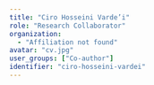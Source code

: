 ```yaml
---
title: "Ciro Hosseini Varde’i"
role: "Research Collaborator"
organization:
  - "Affiliation not found"
avatar: "cv.jpg"
user_groups: ["Co-author"]
identifier: "ciro-hosseini-vardei"
---
```


